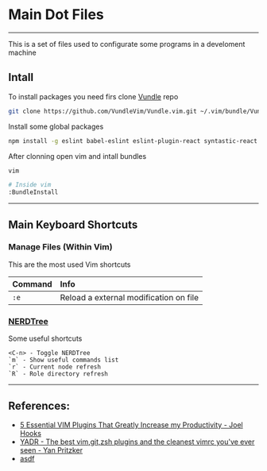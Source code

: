 # Main Dot Files
---

This is a set of files used to configurate some programs in a develoment machine

## Intall 

To install packages you need firs clone [Vundle](https://github.com/VundleVim/Vundle.vim) repo

```bash
git clone https://github.com/VundleVim/Vundle.vim.git ~/.vim/bundle/Vundle.vim
```

Install some global packages
```bash
npm install -g eslint babel-eslint eslint-plugin-react syntastic-react
```

After clonning open vim and intall bundles
```bash
vim

# Inside vim
:BundleInstall
```
---

## Main Keyboard Shortcuts

### Manage Files (Within Vim)

This are the most used Vim shortcuts

|Command    |Info   |
|:---   |:---   |
|`:e` |Reload a external modification on file| 


### [NERDTree](https://github.com/scrooloose/nerdtree)

Some useful shortcuts

```
<C-n> - Toggle NERDTree
`m` - Show useful commands list
`r` - Current node refresh
`R` - Role directory refresh
```


---

## References:
- [5 Essential VIM Plugins That Greatly Increase my Productivity - Joel Hooks](http://joelhooks.com/blog/2013/04/23/5-essential-vim-plugins/)
- [YADR - The best vim,git,zsh plugins and the cleanest vimrc you've ever seen - Yan Pritzker](https://github.com/skwp/dotfiles)
- [asdf](https://www.quora.com/Which-are-the-best-Vim-plugins)
